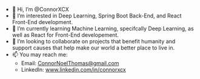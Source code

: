 - 👋 Hi, I’m @ConnorXCX
- 👀 I’m interested in Deep Learning, Spring Boot Back-End, and React Front-End development.
- 🌱 I’m currently learning Machine Learning, specifcally Deep Learning, as well as React for Front-End developement.
- 💞️ I’m looking to collaborate on projects that benefit humanity and support causes that help make our world a better place to live in.
- 📫 You may reach me:
  - Email: ConnorNoelThomas@gmail.com
  - LinkedIn: www.linkedin.com/in/connorxcx
